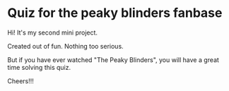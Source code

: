 # Quiz for the peaky blinders fanbase

Hi! It's my second mini project.

Created out of fun. Nothing too serious.

But if you have ever watched "The Peaky Blinders", you will have a great time solving this quiz.

Cheers!!!
